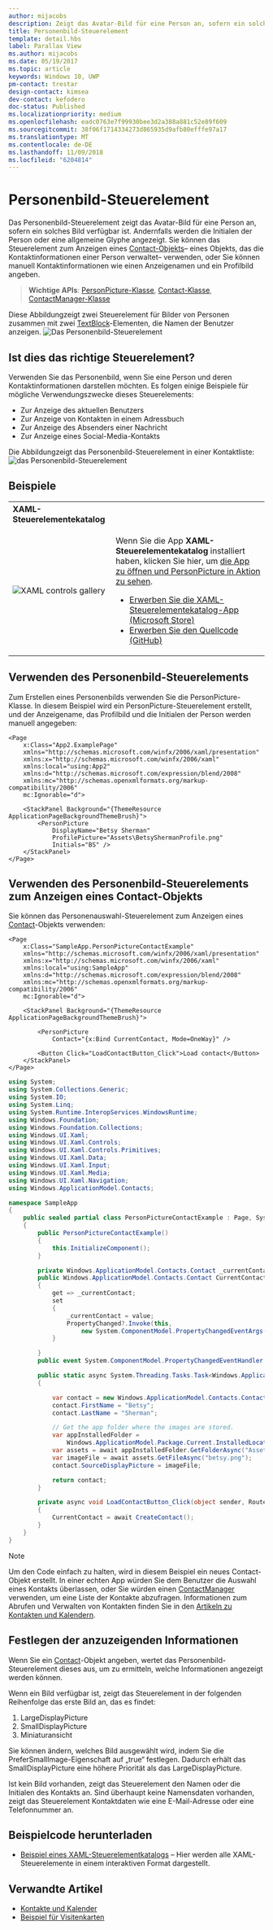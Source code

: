 ```yaml
---
author: mijacobs
description: Zeigt das Avatar-Bild für eine Person an, sofern ein solches Bild verfügbar ist. Andernfalls werden die Initialen der Person oder eine allgemeine Glyphe angezeigt.
title: Personenbild-Steuerelement
template: detail.hbs
label: Parallax View
ms.author: mijacobs
ms.date: 05/19/2017
ms.topic: article
keywords: Windows 10, UWP
pm-contact: trestar
design-contact: kimsea
dev-contact: kefodero
doc-status: Published
ms.localizationpriority: medium
ms.openlocfilehash: eadc0763e7f99930bee3d2a388a881c52e89f609
ms.sourcegitcommit: 38f06f1714334273d865935d9afb80efffe97a17
ms.translationtype: MT
ms.contentlocale: de-DE
ms.lasthandoff: 11/09/2018
ms.locfileid: "6204814"
---
```

# <a name="person-picture-control"></a>Personenbild-Steuerelement

Das Personenbild-Steuerelement zeigt das Avatar-Bild für eine Person an, sofern ein solches Bild verfügbar ist. Andernfalls werden die Initialen der Person oder eine allgemeine Glyphe angezeigt. Sie können das Steuerelement zum Anzeigen eines [Contact-Objekts](https://docs.microsoft.com/en-us/uwp/api/Windows.ApplicationModel.Contacts.Contact)– eines Objekts, das die Kontaktinformationen einer Person verwaltet– verwenden, oder Sie können manuell Kontaktinformationen wie einen Anzeigenamen und ein Profilbild angeben.  

> **Wichtige APIs**: [PersonPicture-Klasse](https://docs.microsoft.com/uwp/api/windows.ui.xaml.controls.personpicture), [Contact-Klasse](https://docs.microsoft.com/en-us/uwp/api/Windows.ApplicationModel.Contacts.Contact), [ContactManager-Klasse](https://docs.microsoft.com/en-us/uwp/api/Windows.ApplicationModel.Contacts.ContactManager)

Diese Abbildungzeigt zwei Steuerelement für Bilder von Personen zusammen mit zwei [TextBlock](text-block.md)-Elementen, die Namen der Benutzer anzeigen. 
![Das Personenbild-Steuerelement](images/person-picture/person-picture_hero.png)


## <a name="is-this-the-right-control"></a>Ist dies das richtige Steuerelement?

Verwenden Sie das Personenbild, wenn Sie eine Person und deren Kontaktinformationen darstellen möchten. Es folgen einige Beispiele für mögliche Verwendungszwecke dieses Steuerelements:
* Zur Anzeige des aktuellen Benutzers
* Zur Anzeige von Kontakten in einem Adressbuch
* Zur Anzeige des Absenders einer Nachricht 
* Zur Anzeige eines Social-Media-Kontakts

Die Abbildungzeigt das Personenbild-Steuerelement in einer Kontaktliste: ![das Personenbild-Steuerelement](images/person-picture/person-picture-control.png)

## <a name="examples"></a>Beispiele

<table>
<th align="left">XAML-Steuerelementekatalog<th>
<tr>
<td><img src="images/xaml-controls-gallery-sm.png" alt="XAML controls gallery"></img></td>
<td>
    <p>Wenn Sie die App <strong style="font-weight: semi-bold">XAML-Steuerelementekatalog</strong> installiert haben, klicken Sie hier, um <a href="xamlcontrolsgallery:/item/PersonPicture">die App zu öffnen und PersonPicture in Aktion zu sehen</a>.</p>
    <ul>
    <li><a href="https://www.microsoft.com/store/productId/9MSVH128X2ZT">Erwerben Sie die XAML-Steuerelementekatalog-App (Microsoft Store)</a></li>
    <li><a href="https://github.com/Microsoft/Windows-universal-samples/tree/master/Samples/XamlUIBasics">Erwerben Sie den Quellcode (GitHub)</a></li>
    </ul>
</td>
</tr>
</table>

## <a name="how-to-use-the-person-picture-control"></a>Verwenden des Personenbild-Steuerelements

Zum Erstellen eines Personenbilds verwenden Sie die PersonPicture-Klasse. In diesem Beispiel wird ein PersonPicture-Steuerelement erstellt, und der Anzeigename, das Profilbild und die Initialen der Person werden manuell angegeben:

```xaml
<Page
    x:Class="App2.ExamplePage"
    xmlns="http://schemas.microsoft.com/winfx/2006/xaml/presentation"
    xmlns:x="http://schemas.microsoft.com/winfx/2006/xaml"
    xmlns:local="using:App2"
    xmlns:d="http://schemas.microsoft.com/expression/blend/2008"
    xmlns:mc="http://schemas.openxmlformats.org/markup-compatibility/2006"
    mc:Ignorable="d">

    <StackPanel Background="{ThemeResource ApplicationPageBackgroundThemeBrush}">
        <PersonPicture
            DisplayName="Betsy Sherman"
            ProfilePicture="Assets\BetsyShermanProfile.png"
            Initials="BS" />
    </StackPanel>
</Page>
```

## <a name="using-the-person-picture-control-to-display-a-contact-object"></a>Verwenden des Personenbild-Steuerelements zum Anzeigen eines Contact-Objekts

Sie können das Personenauswahl-Steuerelement zum Anzeigen eines [Contact](https://docs.microsoft.com/en-us/uwp/api/Windows.ApplicationModel.Contacts.Contact)-Objekts verwenden: 

```xaml
<Page
    x:Class="SampleApp.PersonPictureContactExample"
    xmlns="http://schemas.microsoft.com/winfx/2006/xaml/presentation"
    xmlns:x="http://schemas.microsoft.com/winfx/2006/xaml"
    xmlns:local="using:SampleApp"
    xmlns:d="http://schemas.microsoft.com/expression/blend/2008"
    xmlns:mc="http://schemas.openxmlformats.org/markup-compatibility/2006"
    mc:Ignorable="d">

    <StackPanel Background="{ThemeResource ApplicationPageBackgroundThemeBrush}">

        <PersonPicture
            Contact="{x:Bind CurrentContact, Mode=OneWay}" />
            
        <Button Click="LoadContactButton_Click">Load contact</Button>
    </StackPanel>
</Page>
```

```csharp
using System;
using System.Collections.Generic;
using System.IO;
using System.Linq;
using System.Runtime.InteropServices.WindowsRuntime;
using Windows.Foundation;
using Windows.Foundation.Collections;
using Windows.UI.Xaml;
using Windows.UI.Xaml.Controls;
using Windows.UI.Xaml.Controls.Primitives;
using Windows.UI.Xaml.Data;
using Windows.UI.Xaml.Input;
using Windows.UI.Xaml.Media;
using Windows.UI.Xaml.Navigation;
using Windows.ApplicationModel.Contacts;

namespace SampleApp
{
    public sealed partial class PersonPictureContactExample : Page, System.ComponentModel.INotifyPropertyChanged
    {
        public PersonPictureContactExample()
        {
            this.InitializeComponent();
        }

        private Windows.ApplicationModel.Contacts.Contact _currentContact; 
        public Windows.ApplicationModel.Contacts.Contact CurrentContact
        {
            get => _currentContact;
            set
            {
                _currentContact = value;
                PropertyChanged?.Invoke(this,
                    new System.ComponentModel.PropertyChangedEventArgs(nameof(CurrentContact)));
            }

        }
        public event System.ComponentModel.PropertyChangedEventHandler PropertyChanged;

        public static async System.Threading.Tasks.Task<Windows.ApplicationModel.Contacts.Contact> CreateContact()
        {

            var contact = new Windows.ApplicationModel.Contacts.Contact();
            contact.FirstName = "Betsy";
            contact.LastName = "Sherman";

            // Get the app folder where the images are stored.
            var appInstalledFolder = 
                Windows.ApplicationModel.Package.Current.InstalledLocation;
            var assets = await appInstalledFolder.GetFolderAsync("Assets");
            var imageFile = await assets.GetFileAsync("betsy.png");
            contact.SourceDisplayPicture = imageFile;

            return contact;
        }

        private async void LoadContactButton_Click(object sender, RoutedEventArgs e)
        {
            CurrentContact = await CreateContact();
        }
    }
}
```

> [!NOTE]
> Um den Code einfach zu halten, wird in diesem Beispiel ein neues Contact-Objekt erstellt. In einer echten App würden Sie dem Benutzer die Auswahl eines Kontakts überlassen, oder Sie würden einen [ContactManager](https://docs.microsoft.com/en-us/uwp/api/Windows.ApplicationModel.Contacts.ContactManager) verwenden, um eine Liste der Kontakte abzufragen. Informationen zum Abrufen und Verwalten von Kontakten finden Sie in den [Artikeln zu Kontakten und Kalendern](../../contacts-and-calendar/index.md). 

## <a name="determining-which-info-to-display"></a>Festlegen der anzuzeigenden Informationen

Wenn Sie ein [Contact](https://docs.microsoft.com/en-us/uwp/api/Windows.ApplicationModel.Contacts.Contact)-Objekt angeben, wertet das Personenbild-Steuerelement dieses aus, um zu ermitteln, welche Informationen angezeigt werden können. 

Wenn ein Bild verfügbar ist, zeigt das Steuerelement in der folgenden Reihenfolge das erste Bild an, das es findet:

1. LargeDisplayPicture
1. SmallDisplayPicture
1. Miniaturansicht

Sie können ändern, welches Bild ausgewählt wird, indem Sie die PreferSmallImage-Eigenschaft auf „true“ festlegen. Dadurch erhält das SmallDisplayPicture eine höhere Priorität als das LargeDisplayPicture.

Ist kein Bild vorhanden, zeigt das Steuerelement den Namen oder die Initialen des Kontakts an. Sind überhaupt keine Namensdaten vorhanden, zeigt das Steuerelement Kontaktdaten wie eine E-Mail-Adresse oder eine Telefonnummer an. 

## <a name="get-the-sample-code"></a>Beispielcode herunterladen

- [Beispiel eines XAML-Steuerelementkatalogs](https://github.com/Microsoft/Windows-universal-samples/tree/master/Samples/XamlUIBasics) – Hier werden alle XAML-Steuerelemente in einem interaktiven Format dargestellt.

## <a name="related-articles"></a>Verwandte Artikel

* [Kontakte und Kalender](../../contacts-and-calendar/index.md)
* [Beispiel für Visitenkarten](http://go.microsoft.com/fwlink/p/?LinkId=624040)

